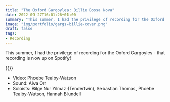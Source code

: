 ```yaml
---
title: "The Oxford Gargoyles: Billie Bossa Nova"
date: 2022-09-27T16:01:26+01:00
summary: "This summer, I had the privilege of recording for the Oxford Gargoyles - that recording is now up on Spotify!"
image: "img/portfolio/gargs-billie-cover.png"
draft: false
tags:
- Recording
---
```


This summer, I had the privilege of recording for the Oxford Gargoyles - that recording is now up on Spotify!

{{<youtube id="y5-x_xq96Y4">}}

- Video: Phoebe Tealby-Watson
- Sound: Alva Orr
- Soloists: Bilge Nur Yilmaz (Tendertwin), Sebastian Thomas, Phoebe Tealby-Watson, Hannah Blundell
